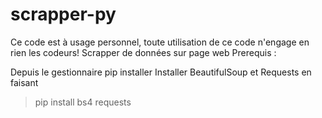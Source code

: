 # scrapper-py
Ce code est à usage personnel, toute utilisation de ce code n'engage en rien les codeurs!
Scrapper de données sur page web
Prerequis : 

Depuis le gestionnaire pip installer 
Installer BeautifulSoup et Requests en faisant 
> pip install bs4 requests